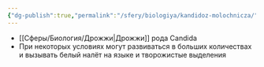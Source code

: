 ```yaml
---
{"dg-publish":true,"permalink":"/sfery/biologiya/kandidoz-molochnicza/","tags":["Микология"]}
---
```


- [[Сферы/Биология/Дрожжи\|Дрожжи]] рода Candida
- При некоторых условиях могут развиваться в больших количествах и вызывать белый налёт на языке и творожистые выделения